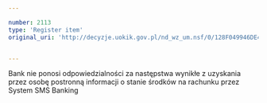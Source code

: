 ```yaml
---

number: 2113
type: 'Register item'
original_uri: 'http://decyzje.uokik.gov.pl/nd_wz_um.nsf/0/128F049946DE4EF9C12577F5004596EE?OpenDocument'


---
```


Bank nie ponosi odpowiedzialności za następstwa wynikłe z uzyskania przez osobę postronną informacji o stanie środków na rachunku przez System SMS Banking
